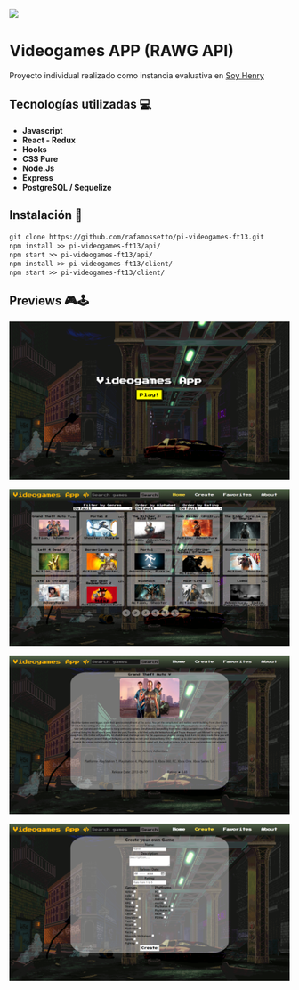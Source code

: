 
<p align='left'>
    <img src='https://i.pinimg.com/originals/aa/66/5b/aa665b231d8e509bb775c721a9d45ac3.png' </img>
</p>

# Videogames APP (RAWG API)
Proyecto individual realizado como instancia evaluativa en [Soy Henry](https://www.soyhenry.com/)

## Tecnologías utilizadas :computer: 

* __Javascript__
* __React - Redux__
* __Hooks__
* __CSS Pure__
* __Node.Js__
* __Express__
* __PostgreSQL / Sequelize__

## Instalación :feet:

```
git clone https://github.com/rafamossetto/pi-videogames-ft13.git
npm install >> pi-videogames-ft13/api/
npm start >> pi-videogames-ft13/api/
npm install >> pi-videogames-ft13/client/
npm start >> pi-videogames-ft13/client/
```

## Previews 🎮🕹

<p align='left'>
    <img src='https://github.com/rafamossetto/rafamossetto/raw/main/screenshots/landing.png' </img>
</p>
<p align='left'>
    <img src='https://github.com/rafamossetto/rafamossetto/blob/main/screenshots/home.png' </img>
</p>
<p align='left'>
    <img src='https://github.com/rafamossetto/rafamossetto/raw/main/screenshots/game.png' </img>
</p>
<p align='left'>
    <img src='https://github.com/rafamossetto/rafamossetto/raw/main/screenshots/form.png' </img>
</p>
